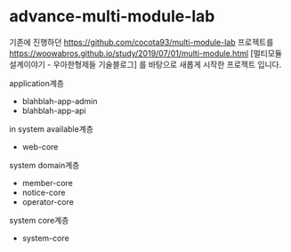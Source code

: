 # advance-multi-module-lab

기존에 진행하던 https://github.com/cocota93/multi-module-lab 프로젝트를 https://woowabros.github.io/study/2019/07/01/multi-module.html [멀티모듈 설계이야기 - 우아한형제들 기술블로그]
를 바탕으로 새롭게 시작한 프로젝트 입니다.

application계층
  - blahblah-app-admin
  - blahblah-app-api

in system available계층
  - web-core

system domain계층
  - member-core
  - notice-core
  - operator-core
  
system core계층  
  - system-core
